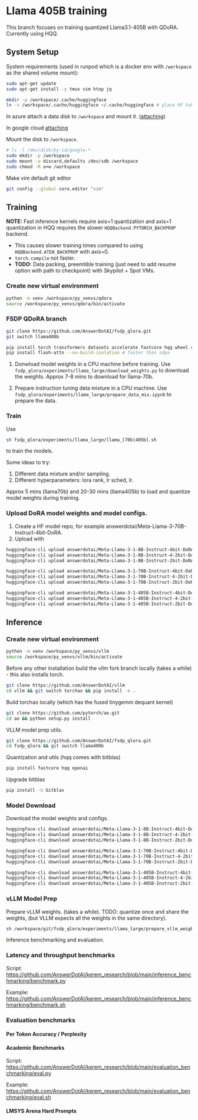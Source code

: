 # Llama 405B training

This branch focuses on training quantized Llama3.1-405B with QDoRA. Currently using HQQ.

## System Setup

System requirements (used in runpod which is a docker env with `/workspace` as the shared volume mount):

```bash
sudo apt-get update
sudo apt-get install -y tmux vim htop jq

mkdir -p /workspace/.cache/huggingface
ln -s /workspace/.cache/huggingface ~/.cache/huggingface # place HF token in /workspace/.cache/huggingface/token
```

In azure attach a data disk to `/workspace` and mount it. ([attaching](https://learn.microsoft.com/en-us/azure/virtual-machines/linux/attach-disk-portal))

In google cloud [attaching](https://cloud.google.com/compute/docs/disks/format-mount-disk-linux)

Mount the disk to `/workspace`.

```bash
# ls -l /dev/disk/by-id/google-*
sudo mkdir -p /workspace
sudo mount -o discard,defaults /dev/sdb /workspace
sudo chmod -R a+w /workspace
```

Make vim default git editor

```bash
git config --global core.editor "vim"
```

## Training


**NOTE:** Fast inference kernels require axis=1 quantization and axis=1 quantization in HQQ requires the slower `HQQBackend.PYTORCH_BACKPROP` backend. 

- This causes slower training times compared to using `HQQBackend.ATEN_BACKPROP` with axis=0.
- `torch.compile` not faster.
- **TODO:** Data packing, preemtible training (just need to add resume option with path to checkpoint) with Skypilot + Spot VMs.

### Create new virtual environment

```bash
python -m venv /workspace/py_venvs/qdora
source /workspace/py_venvs/qdora/bin/activate
```

### FSDP QDoRA branch

```bash
git clone https://github.com/AnswerDotAI/fsdp_qlora.git
git switch llama400b

pip install torch transformers datasets accelerate fastcore hqq wheel setuptools
pip install flash-attn --no-build-isolation # faster than sdpa
```

1. Donwload model weights in a CPU machine before training. Use `fsdp_qlora/experiments/llama_large/download_weights.py` to download the weights. Approx 7-8 mins to download for llama-70b.

2. Prepare instruction tuning data mixture in a CPU machine. Use `fsdp_qlora/experiments/llama_large/prepare_data_mix.ipynb` to prepare the data.

### Train

Use 

```bash
sh fsdp_qlora/experiments/llama_large/llama_[70b|405b].sh
```

to train the models.

Some ideas to try:

1. Different data mixture and/or sampling.
2. Different hyperparameters: lora rank, lr sched, lr.

Approx 5 mins (llama70b) and 20-30 mins (llama405b) to load and quantize model weights during training.


### Upload DoRA model weights and model configs.

1. Create a HF model repo, for example answerdotai/Meta-Llama-3-70B-Instruct-4bit-DoRA.
2. Upload with 

```bash
huggingface-cli upload answerdotai/Meta-Llama-3-1-8B-Instruct-4bit-DoRA /workspace/models/llama-3-1-8b-instruct-hqq-4bit
huggingface-cli upload answerdotai/Meta-Llama-3-1-8B-Instruct-4-2bit-DoRA /workspace/models/llama-3-1-8b-instruct-hqq-mixed-bit
huggingface-cli upload answerdotai/Meta-Llama-3-1-8B-Instruct-2bit-DoRA /workspace/models/llama-3-1-8b-instruct-hqq-2bit

huggingface-cli upload answerdotai/Meta-Llama-3-1-70B-Instruct-4bit-DoRA /workspace/models/llama-3-1-70b-instruct-hqq-4bit
huggingface-cli upload answerdotai/Meta-Llama-3-1-70B-Instruct-4-2bit-DoRA /workspace/models/llama-3-1-70b-instruct-hqq-mixed-bit
huggingface-cli upload answerdotai/Meta-Llama-3-1-70B-Instruct-2bit-DoRA /workspace/models/llama-3-1-70b-instruct-hqq-2bit

huggingface-cli upload answerdotai/Meta-Llama-3-1-405B-Instruct-4bit-DoRA /workspace/models/llama-3-1-405b-instruct-hqq-4bit
huggingface-cli upload answerdotai/Meta-Llama-3-1-405B-Instruct-4-2bit-DoRA /workspace/models/llama-3-1-405b-instruct-hqq-mixed-bit
huggingface-cli upload answerdotai/Meta-Llama-3-1-405B-Instruct-2bit-DoRA /workspace/models/llama-3-1-405b-instruct-hqq-2bit
```

## Inference

### Create new virtual environment

```bash
python -m venv /workspace/py_venvs/vllm
source /workspace/py_venvs/vllm/bin/activate
```

Before any other installation build the vllm fork branch locally (takes a while) - this also installs torch.

```bash
git clone https://github.com/AnswerDotAI/vllm
cd vllm && git switch torchao && pip install -e .
```

Build torchao locally (which has the fused tinygemm dequant kernel)

```bash
git clone https://github.com/pytorch/ao.git
cd ao && python setup.py install
```

VLLM model prep utils.

```bash
git clone https://github.com/AnswerDotAI/fsdp_qlora.git
cd fsdp_qlora && git switch llama400b
```

Quantization and utils (hqq comes with bitblas)

```bash
pip install fastcore hqq openai
```

Upgrade bitblas

```bash
pip install -U bitblas
```

### Model Download

Download the model weights and configs.

```bash
huggingface-cli download answerdotai/Meta-Llama-3-1-8B-Instruct-4bit-DoRA --local-dir /workspace/models/Meta-Llama-3-1-8B-Instruct-4bit-DoRA
huggingface-cli download answerdotai/Meta-Llama-3-1-8B-Instruct-4-2bit-DoRA --local-dir /workspace/models/Meta-Llama-3-1-8B-Instruct-4-2bit-DoRA
huggingface-cli download answerdotai/Meta-Llama-3-1-8B-Instruct-2bit-DoRA --local-dir /workspace/models/Meta-Llama-3-1-8B-Instruct-2bit-DoRA

huggingface-cli download answerdotai/Meta-Llama-3-1-70B-Instruct-4bit-DoRA --local-dir /workspace/models/Meta-Llama-3-1-70B-Instruct-4bit-DoRA
huggingface-cli download answerdotai/Meta-Llama-3-1-70B-Instruct-4-2bit-DoRA --local-dir /workspace/models/Meta-Llama-3-1-70B-Instruct-4-2bit-DoRA
huggingface-cli download answerdotai/Meta-Llama-3-1-70B-Instruct-2bit-DoRA --local-dir /workspace/models/Meta-Llama-3-1-70B-Instruct-2bit-DoRA

huggingface-cli download answerdotai/Meta-Llama-3-1-405B-Instruct-4bit-DoRA --local-dir ./Meta-Llama-3-1-405B-Instruct-4bit-DoRA
huggingface-cli download answerdotai/Meta-Llama-3-1-405B-Instruct-4-2bit-DoRA --local-dir ./Meta-Llama-3-1-405B-Instruct-4-2bit-DoRA
huggingface-cli download answerdotai/Meta-Llama-3-1-405B-Instruct-2bit-DoRA --local-dir ./Meta-Llama-3-1-405B-Instruct-2bit-DoRA
```

### vLLM Model Prep

Prepare vLLM weights. (takes a while). TODO: quantize once and share the weights, (but VLLM expects all the weights in the same directory).

```bash
sh /workspace/git/fsdp_qlora/experiments/llama_large/prepare_vllm_weights.sh
```

Inference benchmarking and evaluation.

### Latency and throughput benchmarks

Script: https://github.com/AnswerDotAI/kerem_research/blob/main/inference_benchmarking/benchmark.py

Example: https://github.com/AnswerDotAI/kerem_research/blob/main/inference_benchmarking/benchmark.sh


### Evaluation benchmarks

#### Per Token Accuracy / Perplexity


#### Academic Benchmarks

Script: https://github.com/AnswerDotAI/kerem_research/blob/main/evaluation_benchmarking/eval.py

Example: https://github.com/AnswerDotAI/kerem_research/blob/main/evaluation_benchmarking/eval.sh


#### LMSYS Arena Hard Prompts





